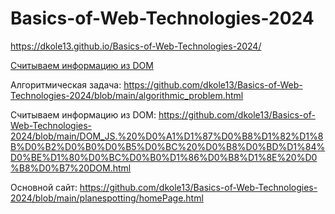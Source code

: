 # Basics-of-Web-Technologies-2024

https://dkole13.github.io/Basics-of-Web-Technologies-2024/

[Считываем информацию из DOM](/DOM_JS.html)

Алгоритмическая задача: https://github.com/dkole13/Basics-of-Web-Technologies-2024/blob/main/algorithmic_problem.html

Считываем информацию из DOM: https://github.com/dkole13/Basics-of-Web-Technologies-2024/blob/main/DOM_JS.%20%D0%A1%D1%87%D0%B8%D1%82%D1%8B%D0%B2%D0%B0%D0%B5%D0%BC%20%D0%B8%D0%BD%D1%84%D0%BE%D1%80%D0%BC%D0%B0%D1%86%D0%B8%D1%8E%20%D0%B8%D0%B7%20DOM.html

Основной сайт: https://github.com/dkole13/Basics-of-Web-Technologies-2024/blob/main/planespotting/homePage.html
